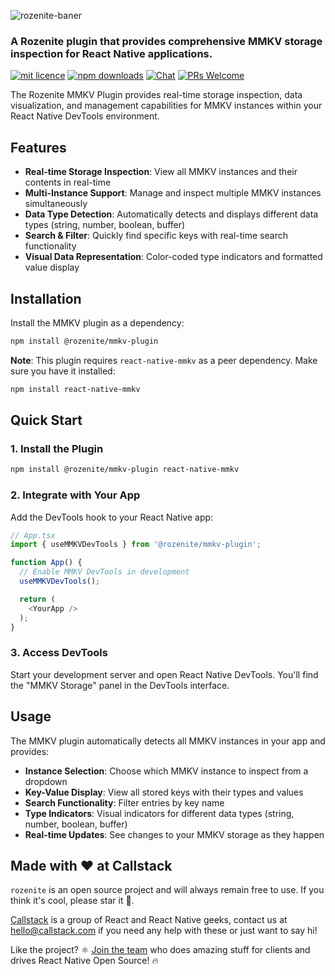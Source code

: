 ![rozenite-baner](https://github.com/user-attachments/assets/6d21839f-e624-4d8b-85a2-5f7ef1600b28)

### A Rozenite plugin that provides comprehensive MMKV storage inspection for React Native applications.

[![mit licence][license-badge]][license] [![npm downloads][npm-downloads-badge]][npm-downloads] [![Chat][chat-badge]][chat] [![PRs Welcome][prs-welcome-badge]][prs-welcome]

The Rozenite MMKV Plugin provides real-time storage inspection, data visualization, and management capabilities for MMKV instances within your React Native DevTools environment.

## Features

- **Real-time Storage Inspection**: View all MMKV instances and their contents in real-time
- **Multi-Instance Support**: Manage and inspect multiple MMKV instances simultaneously
- **Data Type Detection**: Automatically detects and displays different data types (string, number, boolean, buffer)
- **Search & Filter**: Quickly find specific keys with real-time search functionality
- **Visual Data Representation**: Color-coded type indicators and formatted value display

## Installation

Install the MMKV plugin as a dependency:

```bash
npm install @rozenite/mmkv-plugin
```

**Note**: This plugin requires `react-native-mmkv` as a peer dependency. Make sure you have it installed:

```bash
npm install react-native-mmkv
```

## Quick Start

### 1. Install the Plugin

```bash
npm install @rozenite/mmkv-plugin react-native-mmkv
```

### 2. Integrate with Your App

Add the DevTools hook to your React Native app:

```typescript
// App.tsx
import { useMMKVDevTools } from '@rozenite/mmkv-plugin';

function App() {
  // Enable MMKV DevTools in development
  useMMKVDevTools();

  return (
    <YourApp />
  );
}
```

### 3. Access DevTools

Start your development server and open React Native DevTools. You'll find the "MMKV Storage" panel in the DevTools interface.

## Usage

The MMKV plugin automatically detects all MMKV instances in your app and provides:

- **Instance Selection**: Choose which MMKV instance to inspect from a dropdown
- **Key-Value Display**: View all stored keys with their types and values
- **Search Functionality**: Filter entries by key name
- **Type Indicators**: Visual indicators for different data types (string, number, boolean, buffer)
- **Real-time Updates**: See changes to your MMKV storage as they happen

## Made with ❤️ at Callstack

`rozenite` is an open source project and will always remain free to use. If you think it's cool, please star it 🌟.

[Callstack][callstack-readme-with-love] is a group of React and React Native geeks, contact us at [hello@callstack.com](mailto:hello@callstack.com) if you need any help with these or just want to say hi!

Like the project? ⚛️ [Join the team](https://callstack.com/careers/?utm_campaign=Senior_RN&utm_source=github&utm_medium=readme) who does amazing stuff for clients and drives React Native Open Source! 🔥

[callstack-readme-with-love]: https://callstack.com/?utm_source=github.com&utm_medium=referral&utm_campaign=rozenite&utm_term=readme-with-love
[license-badge]: https://img.shields.io/npm/l/rozenite?style=for-the-badge
[license]: https://github.com/callstackincubator/rozenite/blob/main/LICENSE
[npm-downloads-badge]: https://img.shields.io/npm/dm/rozenite?style=for-the-badge
[npm-downloads]: https://www.npmjs.com/package/@rozenite/mmkv-plugin
[prs-welcome-badge]: https://img.shields.io/badge/PRs-welcome-brightgreen.svg?style=for-the-badge
[prs-welcome]: https://github.com/callstackincubator/rozenite/blob/main/CONTRIBUTING.md
[chat-badge]: https://img.shields.io/discord/426714625279524876.svg?style=for-the-badge
[chat]: https://discord.gg/Q4yr2rTWYF 